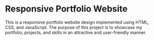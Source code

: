 # Responsive Portfolio Website

This is a responsive portfolio website design implemented using HTML, CSS, and JavaScript. The purpose of this project is to showcase my portfolio, projects, and skills in an attractive and user-friendly manner.


